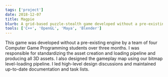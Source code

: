 ```yaml
---
tags: ['project']
date: 2018-12-07
title: Magpie
blurb: A grid-based puzzle-stealth game developed without a pre-existing engine.
tools: ['C++', 'OpenGL', 'Maya', 'Blender']
---
```

This game was developed without a pre-existing engine by a team of four Computer Game Programming students over three months. I was responsible for standardizing the asset creation and loading pipeline and producing all 3D assets. I also designed the gameplay map using our bitmap level-loading pipeline. I led high-level design discussions and maintained up-to-date documentation and task lists.